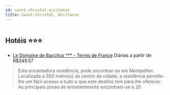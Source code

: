 ```yaml
---
id: saint-christol-occitanie
title: Saint-Christol, Occitanie
---
```


<center><img src="http://photos.hotelbeds.com/giata/18/189901/189901a_hb_a_001.jpg" alt="" /></center>


## Hotéis ⭐️⭐️⭐️

-    [Le Domaine de Bacchus *** - Terres de France](https://www.hurb.com/aud/https://www.hurb.com/hoteis/saint-christol/le-domaine-de-bacchus-terres-de-france-JNP-JP157686?cmp=18055) Diárias a partir de R$249.57
   > Esta encantadora residência, pode encontrar-se em Montpellier. Localizada a 300 metro(s) do centro da cidade, a residência permite-lhe um fácil acesso a tudo o que este destino tem para lhe oferecer. As principais zonas de entretenimento encontram-se a 20
